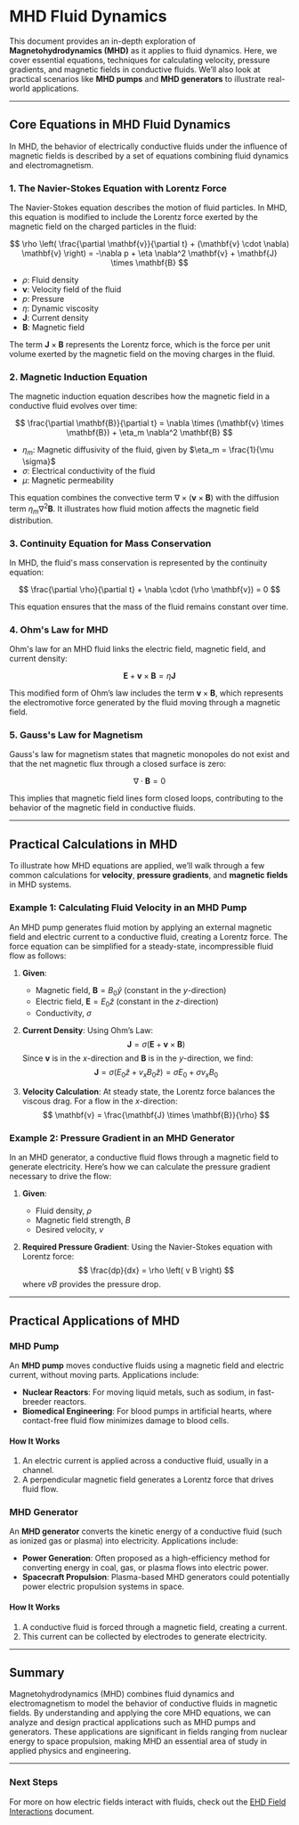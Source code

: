 # MHD Fluid Dynamics

This document provides an in-depth exploration of **Magnetohydrodynamics (MHD)** as it applies to fluid dynamics. Here, we cover essential equations, techniques for calculating velocity, pressure gradients, and magnetic fields in conductive fluids. We’ll also look at practical scenarios like **MHD pumps** and **MHD generators** to illustrate real-world applications.

---

## Core Equations in MHD Fluid Dynamics

In MHD, the behavior of electrically conductive fluids under the influence of magnetic fields is described by a set of equations combining fluid dynamics and electromagnetism.

### 1. **The Navier-Stokes Equation with Lorentz Force**

The Navier-Stokes equation describes the motion of fluid particles. In MHD, this equation is modified to include the Lorentz force exerted by the magnetic field on the charged particles in the fluid:

$$
\rho \left( \frac{\partial \mathbf{v}}{\partial t} + (\mathbf{v} \cdot \nabla) \mathbf{v} \right) = -\nabla p + \eta \nabla^2 \mathbf{v} + \mathbf{J} \times \mathbf{B}
$$

- $\rho$: Fluid density
- $\mathbf{v}$: Velocity field of the fluid
- $p$: Pressure
- $\eta$: Dynamic viscosity
- $\mathbf{J}$: Current density
- $\mathbf{B}$: Magnetic field

The term $\mathbf{J} \times \mathbf{B}$ represents the Lorentz force, which is the force per unit volume exerted by the magnetic field on the moving charges in the fluid.

### 2. **Magnetic Induction Equation**

The magnetic induction equation describes how the magnetic field in a conductive fluid evolves over time:

$$
\frac{\partial \mathbf{B}}{\partial t} = \nabla \times (\mathbf{v} \times \mathbf{B}) + \eta_m \nabla^2 \mathbf{B}
$$

- $\eta_m$: Magnetic diffusivity of the fluid, given by $\eta_m = \frac{1}{\mu \sigma}$
- $\sigma$: Electrical conductivity of the fluid
- $\mu$: Magnetic permeability

This equation combines the convective term $\nabla \times (\mathbf{v} \times \mathbf{B})$ with the diffusion term $\eta_m \nabla^2 \mathbf{B}$. It illustrates how fluid motion affects the magnetic field distribution.

### 3. **Continuity Equation for Mass Conservation**

In MHD, the fluid's mass conservation is represented by the continuity equation:

$$
\frac{\partial \rho}{\partial t} + \nabla \cdot (\rho \mathbf{v}) = 0
$$

This equation ensures that the mass of the fluid remains constant over time.

### 4. **Ohm's Law for MHD**

Ohm's law for an MHD fluid links the electric field, magnetic field, and current density:

$$
\mathbf{E} + \mathbf{v} \times \mathbf{B} = \eta \mathbf{J}
$$

This modified form of Ohm’s law includes the term $\mathbf{v} \times \mathbf{B}$, which represents the electromotive force generated by the fluid moving through a magnetic field.

### 5. **Gauss's Law for Magnetism**

Gauss's law for magnetism states that magnetic monopoles do not exist and that the net magnetic flux through a closed surface is zero:

$$
\nabla \cdot \mathbf{B} = 0
$$

This implies that magnetic field lines form closed loops, contributing to the behavior of the magnetic field in conductive fluids.

---

## Practical Calculations in MHD

To illustrate how MHD equations are applied, we’ll walk through a few common calculations for **velocity**, **pressure gradients**, and **magnetic fields** in MHD systems.

### Example 1: Calculating Fluid Velocity in an MHD Pump

An MHD pump generates fluid motion by applying an external magnetic field and electric current to a conductive fluid, creating a Lorentz force. The force equation can be simplified for a steady-state, incompressible fluid flow as follows:

1. **Given**:
   - Magnetic field, $\mathbf{B} = B_0 \hat{y}$ (constant in the $y$-direction)
   - Electric field, $\mathbf{E} = E_0 \hat{z}$ (constant in the $z$-direction)
   - Conductivity, $\sigma$

2. **Current Density**:
   Using Ohm’s Law:
   $$
   \mathbf{J} = \sigma (\mathbf{E} + \mathbf{v} \times \mathbf{B})
   $$
   Since $\mathbf{v}$ is in the $x$-direction and $\mathbf{B}$ is in the $y$-direction, we find:
   $$
   \mathbf{J} = \sigma (E_0 \hat{z} + v_x B_0 \hat{z}) = \sigma E_0 + \sigma v_x B_0
   $$

3. **Velocity Calculation**:
   At steady state, the Lorentz force balances the viscous drag. For a flow in the $x$-direction:
   $$
   \mathbf{v} = \frac{\mathbf{J} \times \mathbf{B}}{\rho}
   $$

### Example 2: Pressure Gradient in an MHD Generator

In an MHD generator, a conductive fluid flows through a magnetic field to generate electricity. Here’s how we can calculate the pressure gradient necessary to drive the flow:

1. **Given**:
   - Fluid density, $\rho$
   - Magnetic field strength, $B$
   - Desired velocity, $v$

2. **Required Pressure Gradient**:
   Using the Navier-Stokes equation with Lorentz force:
   $$
   \frac{dp}{dx} = \rho \left( v B \right)
   $$
   where $v B$ provides the pressure drop.

---

## Practical Applications of MHD

### MHD Pump

An **MHD pump** moves conductive fluids using a magnetic field and electric current, without moving parts. Applications include:

- **Nuclear Reactors**: For moving liquid metals, such as sodium, in fast-breeder reactors.
- **Biomedical Engineering**: For blood pumps in artificial hearts, where contact-free fluid flow minimizes damage to blood cells.

#### How It Works
1. An electric current is applied across a conductive fluid, usually in a channel.
2. A perpendicular magnetic field generates a Lorentz force that drives fluid flow.

### MHD Generator

An **MHD generator** converts the kinetic energy of a conductive fluid (such as ionized gas or plasma) into electricity. Applications include:

- **Power Generation**: Often proposed as a high-efficiency method for converting energy in coal, gas, or plasma flows into electric power.
- **Spacecraft Propulsion**: Plasma-based MHD generators could potentially power electric propulsion systems in space.

#### How It Works
1. A conductive fluid is forced through a magnetic field, creating a current.
2. This current can be collected by electrodes to generate electricity.

---

## Summary

Magnetohydrodynamics (MHD) combines fluid dynamics and electromagnetism to model the behavior of conductive fluids in magnetic fields. By understanding and applying the core MHD equations, we can analyze and design practical applications such as MHD pumps and generators. These applications are significant in fields ranging from nuclear energy to space propulsion, making MHD an essential area of study in applied physics and engineering.

---

### Next Steps

For more on how electric fields interact with fluids, check out the [EHD Field Interactions](04_EHD_Field_Interactions.md) document.
